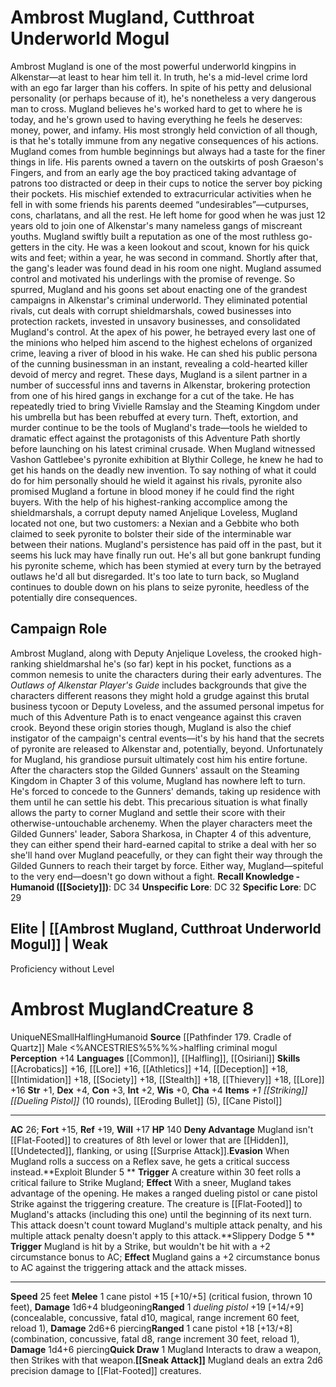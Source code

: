 ﻿---
ac: '26'
alignment: NE
all_resistance: null
burrow_speed: null
charisma: '+4'
climb_speed: null
constitution: '+3'
creature_ability:
- Deny Advantage
- Evasion
- Exploit Blunder
- Quick Draw
- Slippery Dodge
- Sneak Attack
creature_family: null
description: "Ambrost Mugland is one of the most powerful underworld kingpins in Alkenstar\u2014\
  at least to hear him tell it. In truth, he's a mid-level crime lord with an ego\
  \ far larger than his coffers. In spite of his petty and delusional personality\
  \ (or perhaps because of it), he's nonetheless a very dangerous man to cross. Mugland\
  \ believes he's worked hard to get to where he is today, and he's grown used to\
  \ having everything he feels he deserves: money, power, and infamy. His most strongly\
  \ held conviction of all though, is that he's totally immune from any negative consequences\
  \ of his actions.<br/><br/> Mugland comes from humble beginnings but always had\
  \ a taste for the finer things in life. His parents owned a tavern on the outskirts\
  \ of posh Graeson's Fingers, and from an early age the boy practiced taking advantage\
  \ of patrons too distracted or deep in their cups to notice the server boy picking\
  \ their pockets. His mischief extended to extracurricular activities when he fell\
  \ in with some friends his parents deemed \u201Cundesirables\u201D\u2014cutpurses,\
  \ cons, charlatans, and all the rest. He left home for good when he was just 12\
  \ years old to join one of Alkenstar's many nameless gangs of miscreant youths.<br/><br/>\
  \ Mugland swiftly built a reputation as one of the most ruthless go-getters in the\
  \ city. He was a keen lookout and scout, known for his quick wits and feet; within\
  \ a year, he was second in command. Shortly after that, the gang's leader was found\
  \ dead in his room one night. Mugland assumed control and motivated his underlings\
  \ with the promise of revenge. So spurred, Mugland and his goons set about enacting\
  \ one of the grandest campaigns in Alkenstar's criminal underworld. They eliminated\
  \ potential rivals, cut deals with corrupt shieldmarshals, cowed businesses into\
  \ protection rackets, invested in unsavory businesses, and consolidated Mugland's\
  \ control. At the apex of his power, he betrayed every last one of the minions who\
  \ helped him ascend to the highest echelons of organized crime, leaving a river\
  \ of blood in his wake.<br/><br/> He can shed his public persona of the cunning\
  \ businessman in an instant, revealing a cold-hearted killer devoid of mercy and\
  \ regret.<br/><br/> These days, Mugland is a silent partner in a number of successful\
  \ inns and taverns in Alkenstar, brokering protection from one of his hired gangs\
  \ in exchange for a cut of the take. He has repeatedly tried to bring Vivielle Ramslay\
  \ and the Steaming Kingdom under his umbrella but has been rebuffed at every turn.\
  \ Theft, extortion, and murder continue to be the tools of Mugland's trade\u2014\
  tools he wielded to dramatic effect against the protagonists of this Adventure Path\
  \ shortly before launching on his latest criminal crusade.<br/><br/> When Mugland\
  \ witnessed Vashon Gattlebee's pyronite exhibition at Blythir College, he knew he\
  \ had to get his hands on the deadly new invention. To say nothing of what it could\
  \ do for him personally should he wield it against his rivals, pyronite also promised\
  \ Mugland a fortune in blood money if he could find the right buyers. With the help\
  \ of his highest-ranking accomplice among the shieldmarshals, a corrupt deputy named\
  \ Anjelique Loveless, Mugland located not one, but two customers: a Nexian and a\
  \ Gebbite who both claimed to seek pyronite to bolster their side of the interminable\
  \ war between their nations.<br/><br/> Mugland's persistence has paid off in the\
  \ past, but it seems his luck may have finally run out. He's all but gone bankrupt\
  \ funding his pyronite scheme, which has been stymied at every turn by the betrayed\
  \ outlaws he'd all but disregarded. It's too late to turn back, so Mugland continues\
  \ to double down on his plans to seize pyronite, heedless of the potentially dire\
  \ consequences."
dexterity: '+4'
element: null
fly_speed: null
fortitude: '+15'
hp: '140'
id: '1977'
immunity: null
intelligence: '+2'
land_speed: '25'
language:
- '[[DATABASE/language/Common|Common]]'
- '[[DATABASE/language/Halfling|Halfling]]'
- '[[DATABASE/language/Osiriani|Osiriani]]'
level: '8'
max_speed: '25'
name: Ambrost Mugland
perception: '+14'
rarity: Unique
reflex: '+19'
resistance: null
rus_type_level: null
sense: null
size: Small
skill:
- '[[DATABASE/skill/Acrobatics|Acrobatics]] +16'
- '[[DATABASE/skill/Lore|Alkenstar Lore]] +16'
- '[[DATABASE/skill/Athletics|Athletics]] +14'
- '[[DATABASE/skill/Deception|Deception]] +18'
- '[[DATABASE/skill/Intimidation|Intimidation]] +18'
- '[[DATABASE/skill/Society|Society]] +18'
- '[[DATABASE/skill/Stealth|Stealth]] +18'
- '[[DATABASE/skill/Thievery|Thievery]] +18'
- '[[DATABASE/skill/Lore|Underworld Lore]] +16'
source: '[[DATABASE/source/Pathfinder 179. Cradle of Quartz|Pathfinder #179: Cradle
  of Quartz]]'
speed:
- 25 feet
spell: null
strength: '+1'
strength_req: '1'
strongest_save:
- Reflex
swim_speed: null
trait:
- '[[DATABASE/trait/Halfling|Halfling]]'
- '[[DATABASE/trait/Humanoid|Humanoid]]'
- '[[DATABASE/trait/Unique|Unique]]'
type: Creature
vision: null
weakest_save:
- Fortitude
weakness: null
will: '+17'
wisdom: '+0'

---
# Ambrost Mugland, Cutthroat Underworld Mogul

Ambrost Mugland is one of the most powerful underworld kingpins in Alkenstar—at least to hear him tell it. In truth, he's a mid-level crime lord with an ego far larger than his coffers. In spite of his petty and delusional personality (or perhaps because of it), he's nonetheless a very dangerous man to cross. Mugland believes he's worked hard to get to where he is today, and he's grown used to having everything he feels he deserves: money, power, and infamy. His most strongly held conviction of all though, is that he's totally immune from any negative consequences of his actions.
 Mugland comes from humble beginnings but always had a taste for the finer things in life. His parents owned a tavern on the outskirts of posh Graeson's Fingers, and from an early age the boy practiced taking advantage of patrons too distracted or deep in their cups to notice the server boy picking their pockets. His mischief extended to extracurricular activities when he fell in with some friends his parents deemed “undesirables”—cutpurses, cons, charlatans, and all the rest. He left home for good when he was just 12 years old to join one of Alkenstar's many nameless gangs of miscreant youths.
 Mugland swiftly built a reputation as one of the most ruthless go-getters in the city. He was a keen lookout and scout, known for his quick wits and feet; within a year, he was second in command. Shortly after that, the gang's leader was found dead in his room one night. Mugland assumed control and motivated his underlings with the promise of revenge. So spurred, Mugland and his goons set about enacting one of the grandest campaigns in Alkenstar's criminal underworld. They eliminated potential rivals, cut deals with corrupt shieldmarshals, cowed businesses into protection rackets, invested in unsavory businesses, and consolidated Mugland's control. At the apex of his power, he betrayed every last one of the minions who helped him ascend to the highest echelons of organized crime, leaving a river of blood in his wake.
 He can shed his public persona of the cunning businessman in an instant, revealing a cold-hearted killer devoid of mercy and regret.
 These days, Mugland is a silent partner in a number of successful inns and taverns in Alkenstar, brokering protection from one of his hired gangs in exchange for a cut of the take. He has repeatedly tried to bring Vivielle Ramslay and the Steaming Kingdom under his umbrella but has been rebuffed at every turn. Theft, extortion, and murder continue to be the tools of Mugland's trade—tools he wielded to dramatic effect against the protagonists of this Adventure Path shortly before launching on his latest criminal crusade.
 When Mugland witnessed Vashon Gattlebee's pyronite exhibition at Blythir College, he knew he had to get his hands on the deadly new invention. To say nothing of what it could do for him personally should he wield it against his rivals, pyronite also promised Mugland a fortune in blood money if he could find the right buyers. With the help of his highest-ranking accomplice among the shieldmarshals, a corrupt deputy named Anjelique Loveless, Mugland located not one, but two customers: a Nexian and a Gebbite who both claimed to seek pyronite to bolster their side of the interminable war between their nations.
 Mugland's persistence has paid off in the past, but it seems his luck may have finally run out. He's all but gone bankrupt funding his pyronite scheme, which has been stymied at every turn by the betrayed outlaws he'd all but disregarded. It's too late to turn back, so Mugland continues to double down on his plans to seize pyronite, heedless of the potentially dire consequences.

## Campaign Role

Ambrost Mugland, along with Deputy Anjelique Loveless, the crooked high-ranking shieldmarshal he's (so far) kept in his pocket, functions as a common nemesis to unite the characters during their early adventures. The _Outlaws of Alkenstar Player's Guide_ includes backgrounds that give the characters different reasons they might hold a grudge against this brutal business tycoon or Deputy Loveless, and the assumed personal impetus for much of this Adventure Path is to enact vengeance against this craven crook. Beyond these origin stories though, Mugland is also the chief instigator of the campaign's central events—it's by his hand that the secrets of pyronite are released to Alkenstar and, potentially, beyond. Unfortunately for Mugland, his grandiose pursuit ultimately cost him his entire fortune. After the characters stop the Gilded Gunners' assault on the Steaming Kingdom in Chapter 3 of this volume, Mugland has nowhere left to turn. He's forced to concede to the Gunners' demands, taking up residence with them until he can settle his debt.
 This precarious situation is what finally allows the party to corner Mugland and settle their score with their otherwise-untouchable archenemy. When the player characters meet the Gilded Gunners' leader, Sabora Sharkosa, in Chapter 4 of this adventure, they can either spend their hard-earned capital to strike a deal with her so she'll hand over Mugland peacefully, or they can fight their way through the Gilded Gunners to reach their target by force. Either way, Mugland—spiteful to the very end—doesn't go down without a fight.
**Recall Knowledge - Humanoid ([[Society]])**: DC 34
**Unspecific Lore**: DC 32
**Specific Lore**: DC 29

## Elite | [[Ambrost Mugland, Cutthroat Underworld Mogul]] | Weak
Proficiency without Level

# Ambrost Mugland<span class="item-type">Creature 8</span>

<span class="trait-unique item-trait">Unique</span><span class="trait-alignment item-trait">NE</span><span class="trait-size item-trait">Small</span><span class="item-trait">Halfling</span><span class="item-trait">Humanoid</span>
**Source** [[Pathfinder 179. Cradle of Quartz]]
Male &lt;%ANCESTRIES%5%%%&gt;halfling criminal mogul
**Perception** +14
**Languages** [[Common]], [[Halfling]], [[Osiriani]]
**Skills** [[Acrobatics]] +16, [[Lore]] +16, [[Athletics]] +14, [[Deception]] +18, [[Intimidation]] +18, [[Society]] +18, [[Stealth]] +18, [[Thievery]] +18, [[Lore]] +16
**Str** +1, **Dex** +4, **Con** +3, **Int** +2, **Wis** +0, **Cha** +4
**Items** _+1 [[Striking]] [[Dueling Pistol]]_ (10 rounds), [[Eroding Bullet]] (5), [[Cane Pistol]]

---
**AC** 26; **Fort** +15, **Ref** +19, **Will** +17
**HP** 140
<span class="in-box-ability">**Deny Advantage** Mugland isn't [[Flat-Footed]] to creatures of 8th level or lower that are [[Hidden]], [[Undetected]], flanking, or using [[Surprise Attack]].</span><span class="in-box-ability">**Evasion** When Mugland rolls a success on a Reflex save, he gets a critical success instead.</span><span class="in-box-ability">**Exploit Blunder <span class="action-icon">5</span> ** **Trigger** A creature within 30 feet rolls a critical failure to Strike Mugland; **Effect** With a sneer, Mugland takes advantage of the opening. He makes a ranged dueling pistol or cane pistol Strike against the triggering creature. The creature is [[Flat-Footed]] to Mugland's attacks (including this one) until the beginning of its next turn. This attack doesn't count toward Mugland's multiple attack penalty, and his multiple attack penalty doesn't apply to this attack.</span><span class="in-box-ability">**Slippery Dodge <span class="action-icon">5</span> ** **Trigger** Mugland is hit by a Strike, but wouldn't be hit with a +2 circumstance bonus to AC; **Effect** Mugland gains a +2 circumstance bonus to AC against the triggering attack and the attack misses.</span>

---
**Speed** 25 feet
<span class="in-box-ability">**Melee** <span class="action-icon">1</span> cane pistol +15 [+10/+5] (critical fusion, thrown 10 feet), **Damage** 1d6+4 bludgeoning</span><span class="in-box-ability">**Ranged** <span class="action-icon">1</span> _dueling pistol_ +19 [+14/+9] (concealable, concussive, fatal d10, magical, range increment 60 feet, reload 1), **Damage** 2d6+6 piercing</span><span class="in-box-ability">**Ranged** <span class="action-icon">1</span> cane pistol +18 [+13/+8] (combination, concussive, fatal d8, range increment 30 feet, reload 1), **Damage** 1d4+6 piercing</span><span class="in-box-ability">**Quick Draw** <span class="action-icon">1</span> Mugland Interacts to draw a weapon, then Strikes with that weapon.</span><span class="in-box-ability">**[[Sneak Attack]]** Mugland deals an extra 2d6 precision damage to [[Flat-Footed]] creatures.</span>